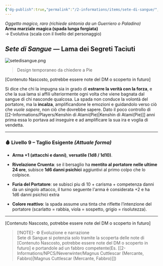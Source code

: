 ```yaml
---
{"dg-publish":true,"permalink":"/2-informations/items/sete-di-sangue/","noteIcon":""}
---
```


_Oggetto magico, raro (richiede sintonia da un Guerriero o Paladino)_  
**Arma marziale magica (spada lunga forgiata)**  
→ Evolutiva (scala con il livello del personaggio)

## _Sete di Sangue_ — Lama dei Segreti Taciuti

![setedisangue.png](/img/user/Assets/setedisangue.png)
> Design temporaneo da chiedere a Pie

[Contenuto Nascosto, potrebbe essere note del DM o scoperto in futuro]

Si dice che chi la impugna sia in grado di **estrarre la verità con la forza**, e che la sua lama si affili ulteriormente ogni volta che viene bagnata dal sangue di chi nasconde qualcosa. La spada non conduce la volontà del portatore, ma la **incalza**, amplificandone le emozioni e guidandolo verso ciò che _vuole sapere_, non ciò che dovrebbe sapere.
Dato il poco controllo di [[2-Informations/Players/Kenshin di Atami(Pie)\|Kenshin di Atami(Pie)]] anni prima essa lo portava ad inseguire e ad amplificare la sua ira e voglia di vendetta.

---

### 🩸 Livello 9 – Taglio Esigente _(Attuale forma)_

- **Arma +1 (attacchi e danni)**, **versatile (1d8 / 1d10)**.
    
- **Rivelazione Cruenta**: se il bersaglio ha **mentito al portatore nelle ultime 24 ore**, subisce **1d6 danni psichici** aggiuntivi al primo colpo che lo colpisce.
    
- **Furia del Portatore**: se subisci piu di 10 + carisma + competenza danni da un singolo attacco, il turno seguente l'arma è considerata +2 e ha 1d6 danni psichici extra  
    
- **Colore reattivo**: la spada assume una tinta che riflette l’intenzione del portatore (scarlatto = rabbia, viola = sospetto, grigio = risolutezza).
    

---
[Contenuto Nascosto, potrebbe essere note del DM o scoperto in futuro]
> [!NOTE]- ⚙️ Evoluzione e narrazione  
> Sete di Sangue si potenzia solo tramite la scoperta delle note di [Contenuto Nascosto, potrebbe essere note del DM o scoperto in futuro] e portandole ad un fabbro competente(Es. [[2-Informations/NPCS/Neverwinter/Magnus Cuttlescar (Mercante, Fabbro)\|Magnus Cuttlescar (Mercante, Fabbro)]])